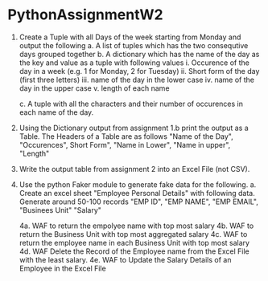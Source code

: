 # PythonAssignmentW2

1. Create a Tuple with all Days of the week starting from Monday and output the following
	a. A list of tuples which has the two consequtive days grouped together
	b. A dictionary which has the name of the day as the key and value as a tuple with following values
		i. Occurence of the day in a week (e.g. 1 for Monday, 2 for Tuesday)
		ii. Short form of the day (first three letters)
		iii. name of the day in the lower case
		iv. name of the day in the upper case
		v. length of each name

	c. A tuple with all the characters and their number of occurences in each name of the day.

2. Using the Dictionary output from assignment 1.b print the output as a Table. The Headers of a Table are as follows
"Name of the Day", "Occurences", Short Form", "Name in Lower", "Name in upper", "Length"

3. Write the output table from assignment 2 into an Excel File (not CSV).

4. Use the python Faker module to generate fake data for the following.
	a. Create an excel sheet "Employee Personal Details" with following data. Generate around 50-100 records
		"EMP ID", "EMP NAME", "EMP EMAIL", "Businees Unit" "Salary"

	4a. WAF to return the empolyee name with top most salary
	4b. WAF to return the Business Unit with top most aggregated salary
	4c. WAF to return the employee name in each Business Unit with top most salary
	4d. WAF Delete the Record of the Employee name from the Excel File with the least salary.
	4e. WAF to Update the Salary Details of an Employee in the Excel File


